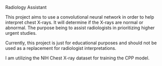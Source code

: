 Radiology Assistant

This project aims to use a convolutional neural network in order to help interpret chest X-rays. It will determine if the X-rays are normal or abnormal. The purpose being to assist radiologists in prioritizing higher urgent studies.

Currently, this project is just for educational purposes and should not be used as a replacement for radiologist interpretations.

I am utilizing the NIH Chest X-ray dataset for training the CPP model.